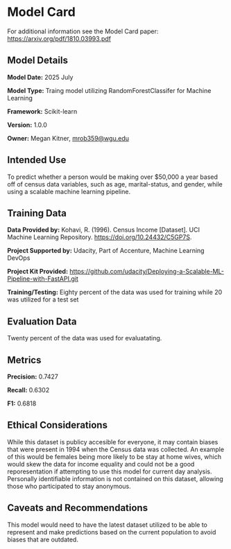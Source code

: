 # Model Card

For additional information see the Model Card paper: https://arxiv.org/pdf/1810.03993.pdf

## Model Details
**Model Date:** 2025 July 

**Model Type:** Traing model utilizing RandomForestClassifer for Machine Learning

**Framework:** Scikit-learn

**Version:**  1.0.0

**Owner:** Megan Kitner, mrob359@wgu.edu

## Intended Use
To predict whether a person would be making over $50,000 a year based off of census data variables, such as age, marital-status, and gender, while using a scalable machine learning pipeline.

## Training Data
**Data Provided by:** 
Kohavi, R. (1996). Census Income [Dataset]. UCI Machine Learning Repository. https://doi.org/10.24432/C5GP7S.


**Project Supported by:** Udacity, Part of Accenture, Machine Learning DevOps

**Project Kit Provided:** https://github.com/udacity/Deploying-a-Scalable-ML-Pipeline-with-FastAPI.git

**Training/Testing:** Eighty percent of the data was used for training while 20 was utilized for a test set

## Evaluation Data
Twenty percent of the data was used for evaluatating.

## Metrics
**Precision:** 0.7427

**Recall:** 0.6302

**F1:** 0.6818


## Ethical Considerations
While this dataset is publicy accesible for everyone, it may contain biases that were present in 1994 when the Census data was collected. An example of this would be females being more likely to be stay at home wives, which would skew the data for income equality and could not be a good reporesentation if attempting to use this model for current day analysis. Personally identifiable information is not contained on this dataset, allowing those who participated to stay anonymous.  

## Caveats and Recommendations
This model would need to have the latest dataset utilized to be able to represent and make predictions based on the current population to avoid biases that are outdated. 
